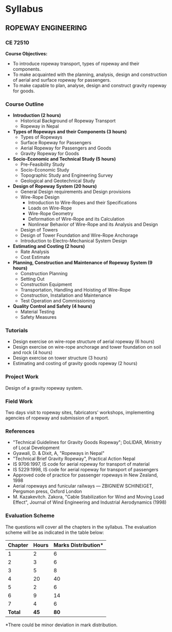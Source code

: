 # Syllabus

## ROPEWAY ENGINEERING
### CE 72510

**Course Objectives:**

* To introduce ropeway transport, types of ropeway and their components.
* To make acquainted with the planning, analysis, design and construction of aerial and surface ropeway for passengers.
* To make capable to plan, analyse, design and construct gravity ropeway for goods.


### Course Outline

* **Introduction (2 hours)**
    * Historical Background of Ropeway Transport
    * Ropeway in Nepal
* **Types of Ropeways and their Components (3 hours)**
    * Types of Ropeways
    * Surface Ropeway for Passengers
    * Aerial Ropeway for Passengers and Goods
    * Gravity Ropeway for Goods
* **Socio-Economic and Technical Study (5 hours)**
    * Pre-Feasibility Study
    * Socio-Economic Study
    * Topographic Study and Engineering Survey
    * Geological and Geotechnical Study
* **Design of Ropeway System (20 hours)**
    * General Design requirements and Design provisions
    * Wire-Rope Design
        * Introduction to Wire-Ropes and their Specifications
        * Loads on Wire-Rope
        * Wire-Rope Geometry
        * Deformation of Wire-Rope and its Calculation
        * Nonlinear Behavior of Wire-Rope and its Analysis and Design
    * Design of Towers
    * Design of Tower Foundation and Wire-Rope Anchorage
    * Introduction to Electro-Mechanical System Design
* **Estimating and Costing (2 hours)**
    * Rate Analysis
    * Cost Estimate
* **Planning, Construction and Maintenance of Ropeway System (9 hours)**
    * Construction Planning
    * Setting Out
    * Construction Equipment
    * Transportation, Handling and Hoisting of Wire-Rope
    * Construction, Installation and Maintenance
    * Test Operation and Commissioning
* **Quality Control and Safety (4 hours)**
    * Material Testing
    * Safety Measures

### Tutorials

* Design exercise on wire-rope structure of aerial ropeway (6 hours)
* Design exercise on wire-rope anchorage and tower foundation on soil and rock (4 hours)
* Design exercise on tower structure (3 hours)
* Estimating and costing of gravity goods ropeway (2 hours)

### Project Work

Design of a gravity ropeway system.

### Field Work

Two days visit to ropeway sites, fabricators' workshops, implementing agencies of ropeway and submission of a report.

### References

* "Technical Guidelines for Gravity Goods Ropeway"; DoLIDAR, Ministry of Local Development
* Gyawali, D. & Dixit, A, "Ropeways in Nepal"
* "Technical Brief Gravity Ropeway", Practical Action Nepal
* IS 9706:1997, IS code for aerial ropeway for transport of material
* IS 5229:1998, IS code for aerial ropeway for transport of passengers
* Approved code of practice for passenger ropeways in New Zealand, 1998
* Aerial ropeways and funicular railways — ZBIGNIEW SCHINEIGET, Pergsmon press, Oxford London
* M. Kazakevitch. Zakora, "Cable Stabilization for Wind and Moving Load Effect", Journal of Wind Engineering and Industrial Aerodynamics (1998)


### Evaluation Scheme

The questions will cover all the chapters in the syllabus. The evaluation scheme will be as indicated in the table below:

| Chapter | Hours | Marks Distribution* |
|---|---|---|
| 1 | 2 | 6 |
| 2 | 3 | 6 |
| 3 | 5 | 8 |
| 4 | 20 | 40 |
| 5 | 2 | 6 |
| 6 | 9 | 14 |
| 7 | 4 | 6 |
| **Total** | **45** | **80** |

*There could be minor deviation in mark distribution. 
